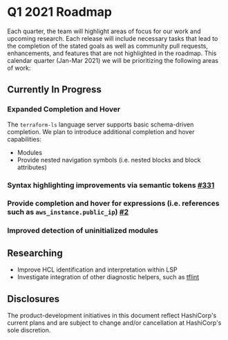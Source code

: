 # Q1 2021 Roadmap

Each quarter, the team will highlight areas of focus for our work and upcoming research.
Each release will include necessary tasks that lead to the completion of the stated goals as well as community pull requests, enhancements, and features that are not highlighted in the roadmap. This calendar quarter (Jan-Mar 2021) we will be prioritizing the following areas of work:

## Currently In Progress
### Expanded Completion and Hover
The `terraform-ls` language server supports basic schema-driven completion. We plan to introduce additional completion and hover capabilities:

- Modules
- Provide nested navigation symbols (i.e. nested blocks and block attributes)

### Syntax highlighting improvements via semantic tokens [#331](https://github.com/hashicorp/terraform-ls/pull/331)

### Provide completion and hover for expressions (i.e. references such as `aws_instance.public_ip`) [#2](https://github.com/hashicorp/hcl-lang/issues/2)

### Improved detection of uninitialized modules

## Researching
- Improve HCL identification and interpretation within LSP
- Investigate integration of other diagnostic helpers, such as [tflint](https://github.com/terraform-linters/tflint)

## Disclosures
The product-development initiatives in this document reflect HashiCorp's current plans and are subject to change and/or cancellation at HashiCorp's sole discretion.
